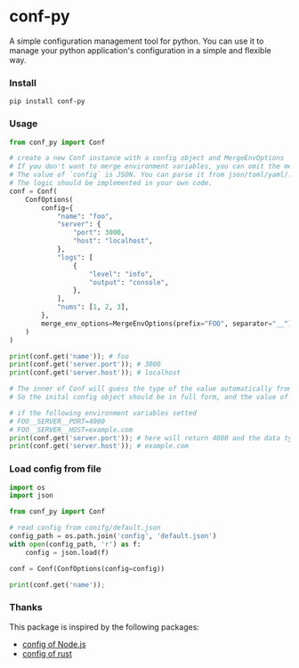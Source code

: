 # conf-py

A simple configuration management tool for python.
You can use it to manage your python application's configuration in a simple and flexible way.

### Install

```
pip install conf-py
```

### Usage

```python
from conf_py import Conf

# create a new Conf instance with a config object and MergeEnvOptions
# If you don't want to merge environment variables, you can omit the merge_env_options option.
# The value of `config` is JSON. You can parse it from json/toml/yaml/... file, or directly pass an object.
# The logic should be implemented in your own code.
conf = Conf(
    ConfOptions(
        config={
            "name": "foo",
            "server": {
                "port": 3000,
                "host": "localhost",
            },
            "logs": [
                {
                    "level": "info",
                    "output": "console",
                },
            ],
            "nums": [1, 2, 3],
        },
        merge_env_options=MergeEnvOptions(prefix="FOO", separator="__"),
    )
)

print(conf.get('name')); # foo
print(conf.get('server.port')); # 3000
print(conf.get('server.host')); # localhost

# The inner of Conf will guess the type of the value automatically from the initial config object.
# So the inital config object should be in full form, and the value of each key should be in the correct type.

# if the following environment variables setted 
# FOO__SERVER__PORT=4000 
# FOO__SERVER__HOST=example.com
print(conf.get('server.port')); # here will return 4000 and the data type is number.
print(conf.get('server.host')); # example.com
```

### Load config from file

```python
import os
import json

from conf_py import Conf

# read config from conifg/default.json
config_path = os.path.join('config', 'default.json')
with open(config_path, 'r') as f:
    config = json.load(f)

conf = Conf(ConfOptions(config=config))

print(conf.get('name'));
```

### Thanks

This package is inspired by the following packages:

- [config of Node.js](https://www.npmjs.com/package/config)
- [config of rust](https://crates.io/crates/config)